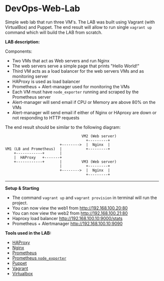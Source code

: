 # DevOps-Web-Lab
Simple web lab that run three VM's. The LAB was built using Vagrant (with VirtualBox) and Puppet.
The end result will allow to run single `vagrant up` command which will build the LAB from scratch.

**LAB description:**

Components:

- Two VMs that act as Web servers and run Nginx
- The web servers serve a simple page that prints "Hello World!"
- Third VM acts as a load balancer for the web servers VMs and as monitoring server
- HAProxy is used as load balancer
- Prometheus + Alert-manager used for monitoring the VMs
- Each VM must have `node_exporter` running and scraped by the Prometheus server
- Alert-manager will send email if CPU or Memory are above 80% on the VMs
- Alert-manager will send email if either of Nginx or HAproxy are down or not responding to HTTP requests

The end result should be similar to the following diagram:

```text
                                   VM2 (Web server)
                                     +---------+
                         +-------->  |  Nginx  |
VM1 (LB and Prometheus)  |           +---------+
    +------------+       |
    |  HAProxy   +-------+
    +------------+       |         VM3 (Web server)
                         |           +---------+
                         +-------->  |  Nginx  |
                                     +---------+
```

---

 **Setup & Starting**

- The command `vagrant up` and `vagrant provision` in terminal will run the project.
- You can now view the web1 from <http://192.168.100.20:80> 
- You can now view the web2 from <http://192.168.100.21:80> 
- Haproxy load balancer <http://192.168.100.10:9000/stats>
- Prometheus + Alertmanager <http://192.168.100.10:9090>

**Tools used in the LAB:**

- [HAProxy](http://haproxy.1wt.eu)
- [Nginx](http://nginx.org/en/download.html)
- [Prometheus](https://prometheus.io)
- [Prometheus `node_exporter`](https://github.com/prometheus/node_exporter)
- [Puppet](http://puppetlabs.com/puppet/puppet-open-source)
- [Vagrant](http://www.vagrantup.com)
- [Virtualbox](https://www.virtualbox.org)
